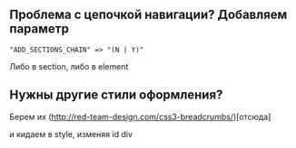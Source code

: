 ## Проблема с цепочкой навигации? Добавляем параметр 

	"ADD_SECTIONS_CHAIN" => "(N | Y)"

Либо в section, либо в element

## Нужны другие стили оформления?

Берем их (http://red-team-design.com/css3-breadcrumbs/)[отсюда]

и кидаем в style, изменяя id div

